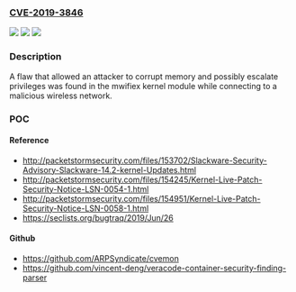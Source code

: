 ### [CVE-2019-3846](https://cve.mitre.org/cgi-bin/cvename.cgi?name=CVE-2019-3846)
![](https://img.shields.io/static/v1?label=Product&message=kernel&color=blue)
![](https://img.shields.io/static/v1?label=Version&message=n%2Fa&color=blue)
![](https://img.shields.io/static/v1?label=Vulnerability&message=CWE-122&color=brighgreen)

### Description

A flaw that allowed an attacker to corrupt memory and possibly escalate privileges was found in the mwifiex kernel module while connecting to a malicious wireless network.

### POC

#### Reference
- http://packetstormsecurity.com/files/153702/Slackware-Security-Advisory-Slackware-14.2-kernel-Updates.html
- http://packetstormsecurity.com/files/154245/Kernel-Live-Patch-Security-Notice-LSN-0054-1.html
- http://packetstormsecurity.com/files/154951/Kernel-Live-Patch-Security-Notice-LSN-0058-1.html
- https://seclists.org/bugtraq/2019/Jun/26

#### Github
- https://github.com/ARPSyndicate/cvemon
- https://github.com/vincent-deng/veracode-container-security-finding-parser

